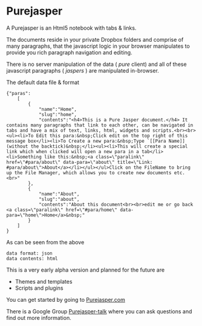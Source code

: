 Purejasper
===========

A Purejasper is an Html5 notebook with tabs & links.

The documents reside in your private Dropbox folders and comprise of many paragraphs, that the javascript logic in your browser manipulates to provide you rich paragraph navigation and editing.

There is no server manipulation of the data ( *pure* client) and all of these javascript paragraphs ( *jaspers* ) are manipulated in-browser.

The default data file & format

    {"paras":
        [
            {
                "name":"Home",
                "slug":"home",
                "contents":"<h4>This is a Pure Jasper document.</h4> It contains many paragraphs that link to each other, can be navigated in tabs and have a mix of text, links, html, widgets and scripts.<br><br><ul><li>To Edit this para:&nbsp;Click edit on the top right of this message box</li><li>To Create a new para:&nbsp;Type `[[Para Name]] (without the backtick)&nbsp;</li><ul><li>This will create a special link which when clicked will open a new para in a tab</li><li>Something like this:&nbsp;<a class=\"paralink\" href=\"#para/about\" data-para=\"about\" title=\"Link: #para/about\">About</a></li></ul></ul>Click on the FileName to bring up the File Manager, which allows you to create new documents etc.<br>"
            },
            {
                "name":"About",
                "slug":"about",
                "contents":"About this document<br><br>edit me or go back <a class=\"paralink\" href=\"#para/home\" data-para=\"home\">Home</a>&nbsp;"
            }
        ]
    }

As can be seen from the above

    data format: json
    data contents: html

This is a very early alpha version and planned for the future are
- Themes and templates
- Scripts and plugins

You can get started by going to [Purejasper.com](http://purejasper.com)

There is a Google Group [Purejasper-talk](https://groups.google.com/forum/?fromgroups#!forum/purejasper-talk) where you can ask questions and find out more information.

